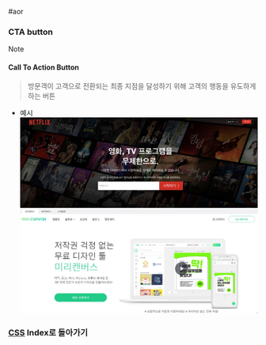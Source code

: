 #aor 
### CTA button
>[!note]
>#### Call To Action Button
>
>>방문객이 고객으로 전환되는 최종 지점을 달성하기 위해 고객의 행동을 유도하게 하는 버튼

- 예시
![](../../../Stuff/Image/Resources/CSS/Pasted%20image%2020230930144433.png)
![](../../../Stuff/Image/Resources/CSS/Pasted%20image%2020230930144507.png)

### [CSS](../../Dev-Index/CSS.md) Index로 돌아가기